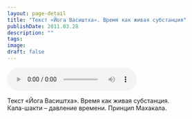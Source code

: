 ```yaml
---
layout: page-detail
title: "Текст «Йога Васиштха». Время как живая субстанция"
publishDate: 2011.03.28
description: ""
tags:
image:
draft: false
---
```


<audio title="2011.03.28 - Текст «Йога Васиштха». Время как живая субстанция.mp3" src="https://filer-api.advayta.org/v1.0/public/files/74608" controls=""></audio>

 Текст «Йога Васиштха». Время как живая субстанция.  
 Кала-шакти – давление времени. Принцип Махакала.  

  
